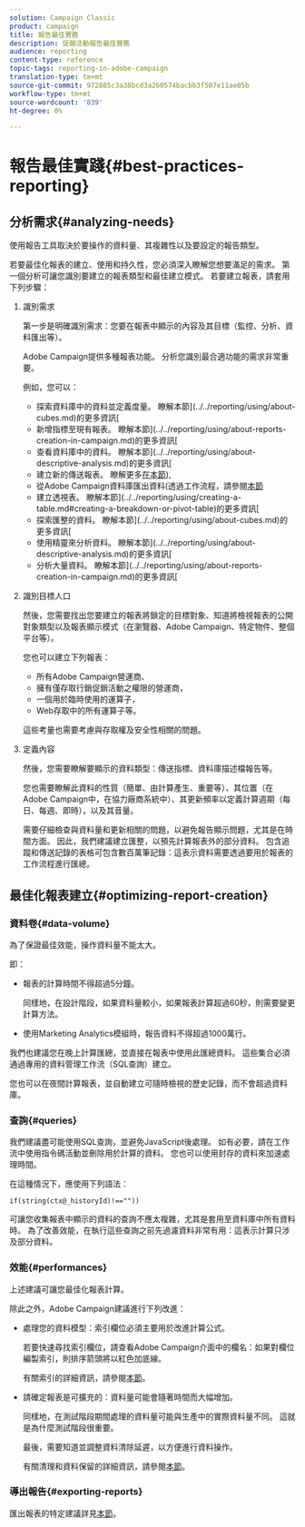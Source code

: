 ```yaml
---
solution: Campaign Classic
product: campaign
title: 報告最佳實務
description: 促銷活動報告最佳實務
audience: reporting
content-type: reference
topic-tags: reporting-in-adobe-campaign
translation-type: tm+mt
source-git-commit: 972885c3a38bcd3a260574bacbb3f507e11ae05b
workflow-type: tm+mt
source-wordcount: '839'
ht-degree: 0%

---
```



# 報告最佳實踐{#best-practices-reporting}

## 分析需求{#analyzing-needs}

使用報告工具取決於要操作的資料量、其複雜性以及要設定的報告類型。

若要最佳化報表的建立、使用和持久性，您必須深入瞭解您想要滿足的需求。 第一個分析可讓您識別要建立的報表類型和最佳建立模式。 若要建立報表，請套用下列步驟：

1. 識別需求

   第一步是明確識別需求：您要在報表中顯示的內容及其目標（監控、分析、資料匯出等）。

   Adobe Campaign提供多種報表功能。 分析您識別最合適功能的需求非常重要。

   例如，您可以：

   * 探索資料庫中的資料並定義度量。 瞭解本節](../../reporting/using/about-cubes.md)的更多資訊[
   * 新增指標至現有報表。 瞭解本節](../../reporting/using/about-reports-creation-in-campaign.md)的更多資訊[
   * 查看資料庫中的資料。 瞭解本節](../../reporting/using/about-descriptive-analysis.md)的更多資訊[
   * 建立新的傳送報表。 瞭解更多[在本節](../../reporting/using/about-reports-creation-in-campaign.md)),
   * 從Adobe Campaign資料庫匯出資料(透過工作流程，請參閱[本節](../../workflow/using/about-workflows.md)
   * 建立透視表。 瞭解本節](../../reporting/using/creating-a-table.md#creating-a-breakdown-or-pivot-table)的更多資訊[
   * 探索匯整的資料。 瞭解本節](../../reporting/using/about-cubes.md)的更多資訊[
   * 使用精靈來分析資料。 瞭解本節](../../reporting/using/about-descriptive-analysis.md)的更多資訊[
   * 分析大量資料。 瞭解本節](../../reporting/using/about-reports-creation-in-campaign.md)的更多資訊[

1. 識別目標人口

   然後，您需要找出您要建立的報表將鎖定的目標對象、知道將檢視報表的公開對象類型以及報表顯示模式（在瀏覽器、Adobe Campaign、特定物件、整個平台等）。

   您也可以建立下列報表：

   * 所有Adobe Campaign營運商、
   * 擁有僅存取行銷促銷活動之權限的營運商，
   * 一個用於臨時使用的運算子，
   * Web存取中的所有運算子等。

   這些考量也需要考慮與存取權及安全性相關的問題。

1. 定義內容

   然後，您需要瞭解要顯示的資料類型：傳送指標、資料庫描述檔報告等。

   您也需要瞭解此資料的性質（簡單、由計算產生、重要等）、其位置（在Adobe Campaign中，在協力廠商系統中）、其更新頻率以定義計算週期（每日、每週、即時），以及其音量。

   需要仔細檢查與資料量和更新相關的問題，以避免報告顯示問題，尤其是在時間方面。 因此，我們建議建立匯整，以預先計算報表外的部分資料。 包含追蹤和傳送記錄的表格可包含數百萬筆記錄：這表示資料需要透過要用於報表的工作流程進行匯總。

## 最佳化報表建立{#optimizing-report-creation}

### 資料卷{#data-volume}

為了保證最佳效能，操作資料量不能太大。

即：

* 報表的計算時間不得超過5分鐘。

   同樣地，在設計階段，如果資料量較小，如果報表計算超過60秒，則需要變更計算方法。

* 使用Marketing Analytics模組時，報告資料不得超過1000萬行。

我們也建議您在晚上計算匯總，並直接在報表中使用此匯總資料。 這些集合必須通過專用的資料管理工作流（SQL查詢）建立。

您也可以在夜間計算報表，並自動建立可隨時檢視的歷史記錄，而不會超過資料庫。

### 查詢{#queries}

我們建議盡可能使用SQL查詢，並避免JavaScript後處理。 如有必要，請在工作流中使用指令碼活動並刪除用於計算的資料。 您也可以使用封存的資料來加速處理時間。

在這種情況下，應使用下列語法：

```
if(string(ctx@_historyId)!==""))
```

可讓您收集報表中顯示的資料的查詢不應太複雜，尤其是套用至資料庫中所有資料時。 為了改善效能，在執行這些查詢之前先過濾資料非常有用：這表示計算只涉及部分資料。

### 效能{#performances}

上述建議可讓您最佳化報表計算。

除此之外，Adobe Campaign建議進行下列改進：

* 處理您的資料模型：索引欄位必須主要用於改進計算公式。

   若要快速尋找索引欄位，請查看Adobe Campaign介面中的欄名：如果對欄位編製索引，則排序箭頭將以紅色加底線。

   有關索引的詳細資訊，請參閱[本節](../../configuration/using/data-model-best-practices.md#indexes)。

* 請確定報表是可擴充的：資料量可能會隨著時間而大幅增加。

   同樣地，在測試階段期間處理的資料量可能與生產中的實際資料量不同。 這就是為什麼測試階段很重要。

   最後，需要知道並調整資料清除延遲，以方便進行資料操作。

   有關清理和資料保留的詳細資訊，請參閱[本節](../../configuration/using/data-model-best-practices.md#data-retention)。

### 導出報告{#exporting-reports}

匯出報表的特定建議詳見[本節](../../reporting/using/actions-on-reports.md#exporting-a-report)。
